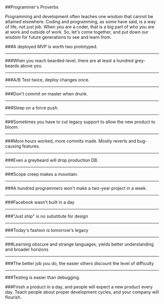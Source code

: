 ##Programmer's Proverbs

Programming and development often teaches one wisdom that cannot be attained elsewhere. Coding and programming, as some have said, is a way of life, not just job. When you are a coder, that is a big part of who you are at work and outside of work. So, let's come together, and put down our wisdom for future generations to see and learn from.

###A deployed MVP is worth two prototyped.

***

###When you reach bearded-level, there are at least a hundred grey-beards above you.

***

###A/B Test twice, deploy changes once.

***

###Don't commit on master when drunk.

***

###Sleep on a force push.

***

###Sometimes you have to cut legacy support to allow the new product to bloom.

***

###More hours worked, more commits made. Mostly reverts and bug-causing features.

***

###Even a greybeard will drop production DB.

***

###Scope creep makes a mountain.

***

###A hundred programmers won't make a two-year project in a week.

***

###Facebook wasn't built in a day

***

###"Just ship" is no substitute for design

***

###Today's fashion is tomorrow's legacy

***

###Learning obscure and strange languages, yields better understanding and broader horizons

***

###The better job you do, the easier others discount the level of difficulty

***

###Testing is easier than debugging.

###Finish a product in a day, and people will expect a new product every day. Teach people about proper development cycles, and your company will flourish.
